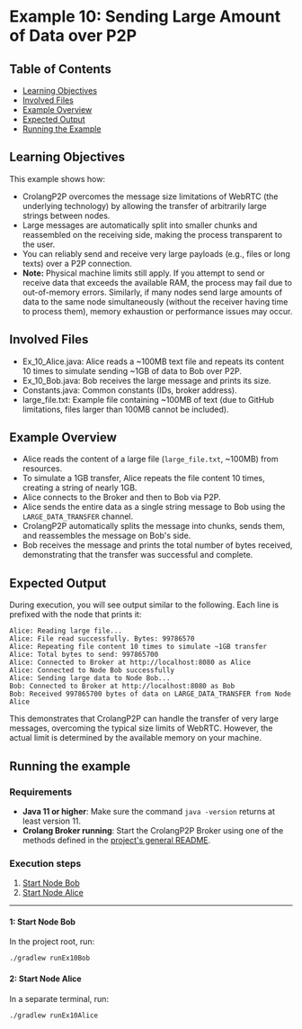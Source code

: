 # Example 10: Sending Large Amount of Data over P2P
## Table of Contents

- [Learning Objectives](#learning-objectives)
- [Involved Files](#involved-files)
- [Example Overview](#example-overview)
- [Expected Output](#expected-output)
- [Running the Example](#running-the-example)

## Learning Objectives

This example shows how:
- CrolangP2P overcomes the message size limitations of WebRTC (the underlying technology) by allowing the transfer of arbitrarily large strings between nodes.
- Large messages are automatically split into smaller chunks and reassembled on the receiving side, making the process transparent to the user.
- You can reliably send and receive very large payloads (e.g., files or long texts) over a P2P connection.
- **Note:** Physical machine limits still apply. If you attempt to send or receive data that exceeds the available RAM, the process may fail due to out-of-memory errors. Similarly, if many nodes send large amounts of data to the same node simultaneously (without the receiver having time to process them), memory exhaustion or performance issues may occur.

## Involved Files

- Ex_10_Alice.java: Alice reads a ~100MB text file and repeats its content 10 times to simulate sending ~1GB of data to Bob over P2P.
- Ex_10_Bob.java: Bob receives the large message and prints its size.
- Constants.java: Common constants (IDs, broker address).
- large_file.txt: Example file containing ~100MB of text (due to GitHub limitations, files larger than 100MB cannot be included).

## Example Overview

- Alice reads the content of a large file (`large_file.txt`, ~100MB) from resources.
- To simulate a 1GB transfer, Alice repeats the file content 10 times, creating a string of nearly 1GB.
- Alice connects to the Broker and then to Bob via P2P.
- Alice sends the entire data as a single string message to Bob using the `LARGE_DATA_TRANSFER` channel.
- CrolangP2P automatically splits the message into chunks, sends them, and reassembles the message on Bob's side.
- Bob receives the message and prints the total number of bytes received, demonstrating that the transfer was successful and complete.

## Expected Output

During execution, you will see output similar to the following. Each line is prefixed with the node that prints it:

```
Alice: Reading large file...
Alice: File read successfully. Bytes: 99786570
Alice: Repeating file content 10 times to simulate ~1GB transfer
Alice: Total bytes to send: 997865700
Alice: Connected to Broker at http://localhost:8080 as Alice
Alice: Connected to Node Bob successfully
Alice: Sending large data to Node Bob...
Bob: Connected to Broker at http://localhost:8080 as Bob
Bob: Received 997865700 bytes of data on LARGE_DATA_TRANSFER from Node Alice
```

This demonstrates that CrolangP2P can handle the transfer of very large messages, overcoming the typical size limits of WebRTC. However, the actual limit is determined by the available memory on your machine.

## Running the example
### Requirements
- **Java 11 or higher**: Make sure the command `java -version` returns at least version 11.
- **Crolang Broker running**: Start the CrolangP2P Broker using one of the methods defined in the [project's general README](../../../../../README.md).

### Execution steps
1. [Start Node Bob](#1-start-node-bob)
2. [Start Node Alice](#2-start-node-alice)

---

#### 1: Start Node Bob

In the project root, run:

```sh
./gradlew runEx10Bob
```

#### 2: Start Node Alice

In a separate terminal, run:

```sh
./gradlew runEx10Alice
```
